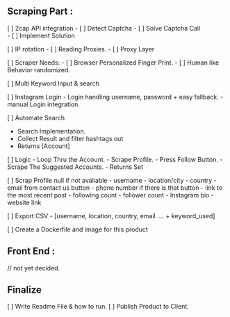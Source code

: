 ## Scraping Part : 

[ ] 2cap API integration 
    - [ ] Detect Captcha 
    - [ ] Solve Captcha Call  
    - [ ] Implement Solution 
    
[ ] IP rotation
    - [ ] Reading Proxies. 
    - [ ] Proxy Layer 

[ ] Scraper Needs: 
    - [ ] Browser Personalized Finger Print.
    - [ ] Human like Behavior randomized.
    
[ ] Multi Keyword Input & search 

[ ] Instagram Login 
    - Login handling username, password + easy fallback. 
    - manual Login integration.

[ ] Automate Search 
   - Search Implementation. 
   - Collect Result and filter hashtags out
   - Returns [Account]
    
[ ] Logic 
    - Loop Thru the Account. 
    - Scrape Profile.
    - Press Follow Button.
    - Scrape The Suggested Accounts.
    - Returns Set<Accounts>

[ ] Scrap Profile
    null if not avaliable 
    - username
    - location/city
    - country
    - email from contact us button
    - phone number if there is that button
    - link to the most recent post
    - following count
    - follower count
    - Instagram bio
    - website link 

[ ] Export CSV 
    - [username, location, country, email .... + keyword_used]

[ ] Create a Dockerfile and image for this product 


## Front End : 
// not yet decided.


## Finalize 
[ ] Write Readme File & how to run.
[ ] Publish Product to Client. 
